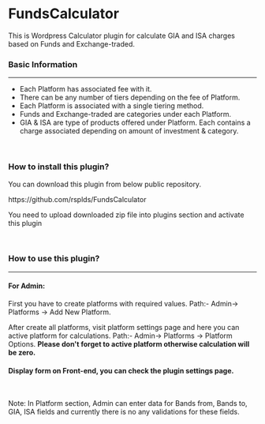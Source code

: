 # FundsCalculator
This is Wordpress Calculator plugin for calculate GIA and ISA charges based on Funds and Exchange-traded. 

<h3>Basic Information</h3>
<hr>
<p>
<ul>
<li>Each Platform has associated fee with it.</li>
<li>There can be any number of tiers depending on the fee of Platform.</li>
<li>Each Platform is associated with a single tiering method. </li>
<li>Funds and Exchange-traded are categories under each Platform.</li>
<li>GIA & ISA are type of products offered under Platform. Each contains a charge associated depending on amount of investment & category.</li>
</ul></p>

<p>&nbsp;</p>
<h3>How to install this plugin?</h3>
<p>You can download this plugin from below public repository.</p>
<p>
  https://github.com/rsplds/FundsCalculator
</p>
<p>You need to upload downloaded zip file into plugins section and activate this plugin</p>

<p>&nbsp;</p>
<h3>How to use this plugin?</h3>
<hr>
<h4>For Admin:</h4>
<p>First you have to create platforms with required values. Path:- Admin-> Platforms -> Add New Platform.</p>
<p>After create all platforms, visit platform settings page and here you can active platform for calculations. Path:- Admin-> Platforms -> Platform Options. <b>Please don't forget to active platform otherwise calculation will be zero.</b></p>
<h4>Display form on Front-end, you can check the plugin settings page.</h4>
<p>&nbsp;</p>

<p>Note: In Platform section, Admin can enter data for Bands from, Bands to, GIA, ISA fields and currently there is no any validations for these fields.</p>
